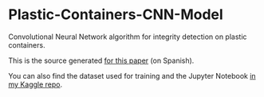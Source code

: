 # Plastic-Containers-CNN-Model

Convolutional Neural Network algorithm for integrity detection on plastic containers.

This is the source generated [for this paper](https://repositorio.utp.edu.co/server/api/core/bitstreams/4d921d2f-286a-4881-ab18-428988fa4583/content) (on Spanish).

You can also find the dataset used for training and the Jupyter Notebook [in my Kaggle repo](https://www.kaggle.com/datasets/sebastianfrancogomez/tarros-dataset-final-for-real).

